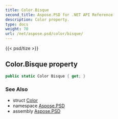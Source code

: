 ```yaml
---
title: Color.Bisque
second_title: Aspose.PSD for .NET API Reference
description: Color property. 
type: docs
weight: 70
url: /net/aspose.psd/color/bisque/
---
```

{{< psd/tize >}}
## Color.Bisque property

```csharp
public static Color Bisque { get; }
```

### See Also

* struct [Color](../)
* namespace [Aspose.PSD](../../color/)
* assembly [Aspose.PSD](../../../)


